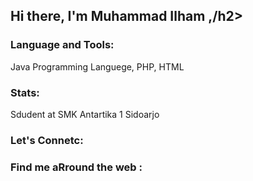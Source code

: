 <h2 align = center">Hi there, I'm Muhammad Ilham ,/h2>

### Language and Tools:
<p>
Java Programming Languege, PHP, HTML
</p>

### Stats:
<p>
Sdudent at SMK Antartika 1 Sidoarjo
</p>

### Let's Connetc:
<p>

</p>

### Find me aRround the web :
